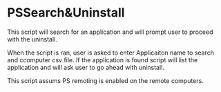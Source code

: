 # PSSearch&Uninstall

This script will search for an application and will prompt user to proceed with the uninstall.

When the script is ran, user is asked to enter Applicaiton name to search and ccomputer csv file. If the application is found script will list the application and will ask user to go ahead with uninstall.

This script assums PS remoting is enabled on the remote computers.

